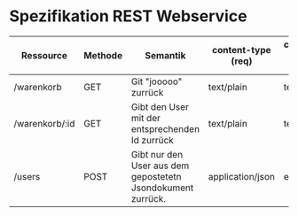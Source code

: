 

# Spezifikation REST Webservice


| Ressource      | Methode | Semantik                                                    | content-type (req) | content-type (res) |
|----------------|---------|-------------------------------------------------------------|--------------------|--------------------|
| /warenkorb     | GET     | Git "jooooo" zurrück                                        | text/plain         | text/plain         |
| /warenkorb/:id | GET     | Gibt den User mit der entsprechenden Id zurrück             | text/plain         | text/plain         |
| /users         | POST    | Gibt nur den User aus dem gepostetetn Jsondokument zurrück. | application/json   | ext/plain          |
